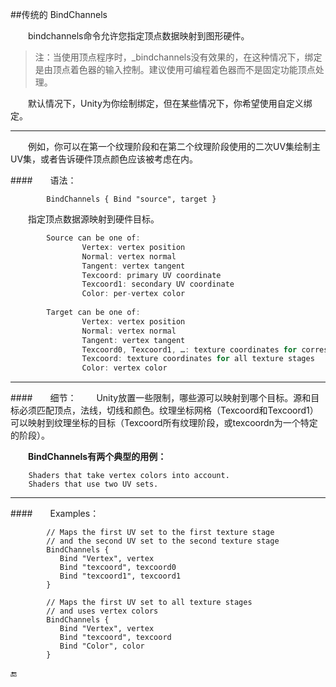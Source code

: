 
##传统的 BindChannels

&emsp;&emsp;bindchannels命令允许您指定顶点数据映射到图形硬件。

>注：当使用顶点程序时，_bindchannels没有效果的，在这种情况下，绑定是由顶点着色器的输入控制。建议使用可编程着色器而不是固定功能顶点处理。

&emsp;&emsp;默认情况下，Unity为你绘制绑定，但在某些情况下，你希望使用自定义绑定。

---
&emsp;&emsp;例如，你可以在第一个纹理阶段和在第二个纹理阶段使用的二次UV集绘制主UV集，或者告诉硬件顶点颜色应该被考虑在内。

####&emsp;&emsp;语法：
```
		BindChannels { Bind "source", target }
```

&emsp;&emsp;指定顶点数据源映射到硬件目标。
```csharp
		Source can be one of:
				Vertex: vertex position
				Normal: vertex normal
				Tangent: vertex tangent
				Texcoord: primary UV coordinate
				Texcoord1: secondary UV coordinate
				Color: per-vertex color
				
		Target can be one of:
				Vertex: vertex position
				Normal: vertex normal
				Tangent: vertex tangent
				Texcoord0, Texcoord1, …: texture coordinates for corresponding texture stage
				Texcoord: texture coordinates for all texture stages
				Color: vertex color
```

---

####&emsp;&emsp;细节：
&emsp;&emsp;Unity放置一些限制，哪些源可以映射到哪个目标。源和目标必须匹配顶点，法线，切线和颜色。纹理坐标网格（Texcoord和Texcoord1）可以映射到纹理坐标的目标（Texcoord所有纹理阶段，或texcoordn为一个特定的阶段）。

&emsp;&emsp;**BindChannels有两个典型的用例：**

		Shaders that take vertex colors into account.
		Shaders that use two UV sets.

---

####&emsp;&emsp;Examples：

```
		// Maps the first UV set to the first texture stage
		// and the second UV set to the second texture stage
		BindChannels {
		   Bind "Vertex", vertex
		   Bind "texcoord", texcoord0
		   Bind "texcoord1", texcoord1
		}
		
		// Maps the first UV set to all texture stages
		// and uses vertex colors
		BindChannels {
		   Bind "Vertex", vertex
		   Bind "texcoord", texcoord
		   Bind "Color", color
		}
```


🔚

